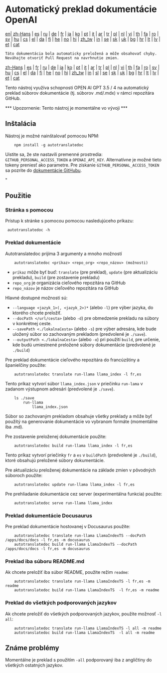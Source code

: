 
# Automatický preklad dokumentácie OpenAI

[en](../README.md)| [zh-Hans](/i18n/README_zh-Hans.md) | [es](/i18n/README_es.md) | [ru](/i18n/README_ru.md) | [de](/i18n/README_de.md) | [fr](/i18n/README_fr.md) | [ja](/i18n/README_ja.md) | [ko](/i18n/README_ko.md) | [pt](/i18n/README_pt.md) | [it](/i18n/README_it.md) | [ar](/i18n/README_ar.md) | [tr](/i18n/README_tr.md) | [pl](/i18n/README_pl.md) | [nl](/i18n/README_nl.md) | [vi](/i18n/README_vi.md) | [th](/i18n/README_th.md) | [fa](/i18n/README_fa.md) | [ro](/i18n/README_ro.md) | [sv](/i18n/README_sv.md) | [hu](/i18n/README_hu.md) | [cs](/i18n/README_cs.md) | [el](/i18n/README_el.md) | [da](/i18n/README_da.md) | [fi](/i18n/README_fi.md) | [he](/i18n/README_he.md) | [no](/i18n/README_no.md) | [hi](/i18n/README_hi.md) | [zh_tw](/i18n/README_zh_tw.md) | [in](/i18n/README_in.md) | [se](/i18n/README_se.md) | [sk](/i18n/README_sk.md) | [uk](/i18n/README_uk.md) | [bg](/i18n/README_bg.md) | [hr](/i18n/README_hr.md) | [lt](/i18n/README_lt.md) | [lv](/i18n/README_lv.md) | [et](/i18n/README_et.md) | [cat](/i18n/README_cat.md) 

```Táto dokumentácia bola automaticky preložená a môže obsahovať chyby. Neváhajte otvoriť Pull Request na navrhnutie zmien.```


 [zh-Hans](/i18n/README_zh-Hans.md) | [es](/i18n/README_es.md) |  [fr](/i18n/README_es.md) | [ru](/i18n/README_ru.md) | [de](/i18n/README_de.md) | [ja](/i18n/README_ja.md) | [ko](/i18n/README_ko.md) | [pt](/i18n/README_pt.md) | [it](/i18n/README_it.md) | [ar](/i18n/README_ar.md) | [tr](/i18n/README_tr.md) | [pl](/i18n/README_pl.md) | [nl](/i18n/README_nl.md) | [vi](/i18n/README_vi.md) | [th](/i18n/README_th.md) | [fa](/i18n/README_fa.md) | [ro](/i18n/README_ro.md) | [sv](/i18n/README_sv.md) | [hu](/i18n/README_hu.md) | [cs](/i18n/README_cs.md) | [el](/i18n/README_el.md) | [da](/i18n/README_da.md) | [fi](/i18n/README_fi.md) | [he](/i18n/README_he.md) | [no](/i18n/README_no.md) | [hi](/i18n/README_hi.md) | [zh_tw](/i18n/README_zh_tw.md) | [in](/i18n/README_in.md) | [sl](/i18n/README_sl.md) | [se](/i18n/README_se.md) | [sk](/i18n/README_sk.md) | [uk](/i18n/README_uk.md) | [bg](/i18n/README_bg.md) | [hr](/i18n/README_hr.md) | [lt](/i18n/README_lt.md) | [lv](/i18n/README_lv.md) | [et](/i18n/README_et.md) | [cat](/i18n/README_cat.md) 


Tento nástroj využíva schopnosti OPEN AI GPT 3.5 / 4 na automatický preklad súborov dokumentácie (tj. súborov .md/.mdx) v rámci repozitára GitHub.

*** Upozornenie: Tento nástroj je momentálne vo vývoji ***


## Inštalácia 

Nástroj je možné nainštalovať pomocou NPM:


```
    npm install -g autotranslatedoc
```

Uistite sa, že ste nastavili premenné prostredia: `GITHUB_PERSONAL_ACCESS_TOKEN` a `OPENAI_API_KEY`. Alternatívne je možné tieto tokeny preniesť ako parametre. Pre získanie `GITHUB_PERSONAL_ACCESS_TOKEN` sa pozrite do [dokumentácie GitHubu](https://docs.github.com/en/github/authenticating-to-github/creating-a-personal-access-token).


 "
## Použitie


### Stránka s pomocou
Prístup k stránke s pomocou pomocou nasledujúceho príkazu:
```
 autotranslatedoc -h
```
### Preklad dokumentácie

Autotranslatedoc prijíma 3 argumenty a mnoho možností

```
    autotranslatedoc <príkaz> <repo_org> <repo_názov> (možnosti)
```

- ```príkaz``` môže byť buď: ```translate``` (pre preklad), ```update``` (pre aktualizáciu prekladu), ```build``` (pre zostavenie prekladu)
- ```repo_org``` je organizácia cieľového repozitára na GitHub
- ```repo_názov``` je názov cieľového repozitára na GitHub

Hlavné dostupné možnosti sú:

- ```--language <jazyk_1>(, <jazyk_2>)*``` (alebo ```-l```) pre výber jazyka, do ktorého chcete preložiť.
- ```--docPath </url/cesta>``` (alebo ```-d```) pre obmedzenie prekladu na súbory v konkrétnej ceste.
- ```--savePath <./lokalnaCesta>``` (alebo ```-s```) pre výber adresára, kde bude uložený súbor so zachovaným prekladom (predvolené je ```./save```).
- ```--outputPath <./lokalnaCesta>``` (alebo ```-o```) pri použití ```build```, pre určenie, kde budú umiestnené preložené súbory dokumentácie (predvolené je ```./build```)



Pre preklad dokumentácie cieľového repozitára do francúzštiny a španielčiny použite:
```
    autotranslatedoc translate run-llama llama_index -l fr,es
```


Tento príkaz vytvorí súbor `llama_index.json` v priečinku `run-lama` v zadanom výstupnom adresári (predvolené je `./save`).
```
    ls ./save
        run-llama
            llama_index.json 
```
Súbor so zachovaným prekladom obsahuje všetky preklady a môže byť použitý na generovanie dokumentácie vo vybranom formáte (momentálne iba .md).

Pre zostavenie preloženej dokumentácie použite:

```
    autotranslatedoc build run-llama llama_index -l fr,es
```


Tento príkaz vytvorí priečinky `fr` a `es` v `buildPath` (predvolené je `./build`), ktoré obsahujú preložené súbory dokumentácie.

Pre aktualizáciu preloženej dokumentácie na základe zmien v pôvodných súboroch použite:

```
    autotranslatedoc update run-llama llama_index -l fr,es
```


Pre prehliadanie dokumentácie cez server (experimentálna funkcia) použite:
```
    autotranslatedoc serve run-llama llama_index
```
### Preklad dokumentácie Docusaurus

Pre preklad dokumentácie hostovanej v Docusaurus použite:

```
    autotranslatedoc translate run-llama LlamaIndexTS --docPath /apps/docs/docs -l fr,es -m docusaurus
    autotranslatedoc build run-llama LlamaIndexTS --docPath /apps/docs/docs -l fr,es -m docusaurus
```
### Preklad iba súboru README.md

Ak chcete preložiť iba súbor README, použite režim `readme`:

```
    autotranslatedoc translate run-llama LlamaIndexTS -l fr,es -m readme
    autotranslatedoc build run-llama LlamaIndexTS  -l fr,es -m readme
```
### Preklad do všetkých podporovaných jazykov

Ak chcete preložiť do všetkých podporovaných jazykov, použite možnosť `-l all`:

```
    autotranslatedoc translate run-llama LlamaIndexTS -l all -m readme
    autotranslatedoc build run-llama LlamaIndexTS  -l all -m readme
```
## Známe problémy

Momentálne je preklad s použitím `-all` podporovaný iba z angličtiny do všetkých ostatných jazykov.
